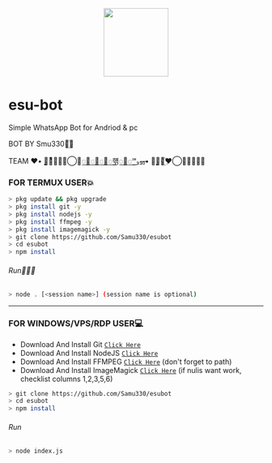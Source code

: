 <p align="center">
<img src="https://c.tenor.com/ydB-bVb1KAwAAAAC/meliodas-the-seven-deadly-sins.gif" width="128" height="135"/>
</p>

# esu-bot
Simple WhatsApp Bot for Andriod & pc

BOT BY Smu330⃟꙰

TEAM ♥️• ̬̬̬̬̬̬̬̬̬̬̬̬̬̬̬̬̬̬̬̬̬̬̬̬̬̬̬̬̬̬̬̬̬̬̬̬̬̬̬̬̬̬̬̬̬̬̬̬̬̬̬̬̬̬̬̬̬̬̬̬̬̬̬̬̬̬̬̬̬̬̬̬̬̬̬̬̬̬̬̬̬̬̬̬̬̬̬̬̬̬̬̬̬⃟꙰ͧͧͧ⃤⃫✫⃝꯭꯭꯭꯭햮꯭꯭℠₃₃‎̶₀̶• ⃫̬̬̬̬̬̬̬̬̬̬̬̬̬̬̬̬̬̬̬̬̬̬̬̬̬̬̬̬̬̬̬̬̬̬̬̬̬̬̬̬̬̬̬̬̬̬̬̬̬̬̬̬̬̬̬̬̬̬̬̬̬̬̬̬̬̬̬̬̬̬̬̬̬̬̬̬̬̬̬̬̬̬̬̬̬̬̬̬̬̬̬̬̬⃟꙰♥️⃝⃫꙰꙰꙰✫

### FOR TERMUX USER💥
```bash
> pkg update && pkg upgrade
> pkg install git -y
> pkg install nodejs -y
> pkg install ffmpeg -y
> pkg install imagemagick -y
> git clone https://github.com/Samu330/esubot
> cd esubot
> npm install
```
###### Run🏃🏻‍♂️
```bash
> node . [<session name>] (session name is optional)
```

---------

### FOR WINDOWS/VPS/RDP USER💻
* Download And Install Git [`Click Here`](https://git-scm.com/downloads) <br>
* Download And Install NodeJS [`Click Here`](https://nodejs.org/en/download) <br>
* Download And Install FFMPEG [`Click Here`](https://ffmpeg.org/download.html) (don't forget to path) 
* Download And Install ImageMagick [`Click Here`](https://imagemagick.org/script/download.php) (if nulis want work,  checklist columns 1,2,3,5,6) 
```bash
> git clone https://github.com/Samu330/esubot
> cd esubot
> npm install
```
###### Run
```bash
> node index.js
```
